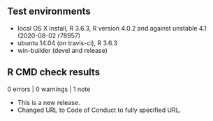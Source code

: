 ## Test environments
* local OS X install, R 3.6.3, R version 4.0.2 and against unstable 4.1 (2020-08-02 r78957)
* ubuntu 14.04 (on travis-ci), R 3.6.3
* win-builder (devel and release)

## R CMD check results

0 errors | 0 warnings | 1 note

* This is a new release.
* Changed URL to Code of Conduct to fully specified URL.
